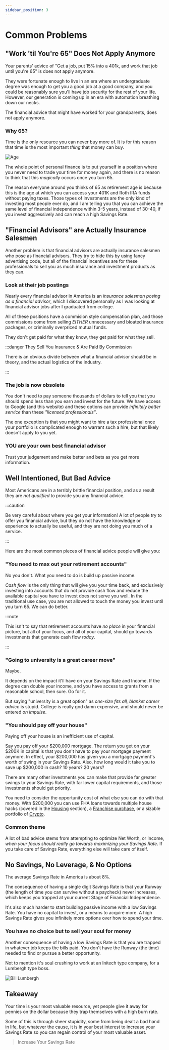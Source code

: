 ```yaml
---
sidebar_position: 3
---
```


# Common Problems

## "Work 'til You're 65" Does Not Apply Anymore

Your parents' advice of "Get a job, put 15% into a 401k, and work that job until you're 65" is does not apply anymore. 

They were fortunate enough to live in an era where an undergraduate degree was enough to get you a good job at a good company, and you could be reasonably sure you'll have job security for the rest of your life. However, our generation is coming up in an era with automation breathing down our necks. 

The financial advice that might have worked for your grandparents, does not apply anymore.

### Why 65?

Time is the only resource you can never buy more of. It is for this reason that time is the most important *thing* that money can buy. 

![Age](/img/age-meme.svg)

The whole point of personal finance is to put yourself in a position where you never need to trade your time for money again, and there is no reason to think that this *magically* occurs once you turn 65.

The reason everyone around you thinks of 65 as retirement age is because this is the age at which you can access your 401K and Roth IRA funds without paying taxes. Those types of investments are the only kind of investing most people ever do, and I am telling you that you can achieve the same level of financial independence within 3-5 years, instead of 30-40, if you invest aggressively and can reach a high Savings Rate. 

## "Financial Advisors" are Actually Insurance Salesmen

Another problem is that financial advisors are actually insurance salesmen who pose as financial advisors. They try to hide this by using fancy advertising code, but all of the financial incentives are for these professionals to sell you as much insurance and investment products as they can.

### Look at their job postings

Nearly every financial advisor in America is an *insurance salesman posing as a financial advisor*, which I discovered personally as I was looking at financial advisor jobs after I graduated from college. 

All of these positions have a commision style compensation plan, and those commissions come from selling *EITHER* unnecessary and bloated insurance packages, or criminally overpriced mutual funds. 

They don't get paid for what they know, they get paid for what they sell.

:::danger They Sell You Insurance & Are Paid By Commission

There is an obvious divide between what a financial advisor should be in theory, and the actual logistics of the industry.

:::

### The job is now obsolete

You don't need to pay someone thousands of dollars to tell you that you should spend less than you earn and invest for the future. We have access to Google (and this website) and these options can provide *infinitely better service* than these *"licensed professionals"*.

The one exception is that you might want to hire a tax professional once your portfolio is complicated enough to warrant such a hire, but that likely doesn't apply to you yet. 

### YOU are your own best financial advisor

Trust your judgement and make better and bets as you get more information.

## Well Intentioned, But Bad Advice

Most Americans are in a terribly brittle financial position, and as a result they are *not qualified* to provide you any financial advice. 

:::caution 

Be very careful about where you get your information! A lot of people try to offer you financial advice, but they do not have the knowledge or experience to actually be useful, and they are not doing you much of a service.

:::

Here are the most common pieces of financial advice people will give you:

### "You need to max out your retirement accounts" 

No you don't. What you need to do is build up passive income. 

*Cash flow* is the only thing that will give you your time back, and exclusively investing into accounts that do not provide cash flow and reduce the available capital you have to invest does not serve you well. In the traditional use case, you are not allowed to touch the money you invest until you turn 65. We can do better.

:::note 

This isn't to say that retirement accounts have *no place* in your financial picture, but all of your focus, and all of your capital, should go towards investments that generate cash flow *today*.

:::

### "Going to university is a great career move"

Maybe. 

It depends on the impact it'll have on your Savings Rate and Income. If the degree can double your income, and you have access to grants from a reasonable school, then sure. Go for it. 

But saying "university is a great option" as *one-size fits all, blanket career advice* is stupid. College is really god damn expensive, and should never be entered *on impulse*.

### "You should pay off your house"

Paying off your house is an inefficient use of capital. 

Say you pay off your $200,000 mortgage. The return you get on your $200K in capital is that you don't have to pay your mortgage payment anymore. In effect, your $200,000 has given you a mortgage payment's worth of swing in your Savings Rate. Also, how long would it take you to save up $200,000 in cash? 10 years? 20 years? 

There are many other investments you can make that provide far greater swings to your Savings Rate, with far lower capital requirements, and those investments should get priority. 

You need to consider the opportunity cost of what else you can do with that money. With $200,000 you can use FHA loans towards multiple house hacks (covered in the [Housing](/spending/housing.md) section), a [Franchise purchase](/investing/franchises.md), or a sizable portfolio of [Crypto](/investing/crypto.md).

### Common theme

A lot of bad advice stems from attempting to optimize Net Worth, or Income, *when your focus should really go towards maximizing your Savings Rate*. If you take care of Savings Rate, everything else will take care of itself.

## No Savings, No Leverage, & No Options

The average Savings Rate in America is about 8%.

The consequence of having a single digit Savings Rate is that your Runway (the length of time you can survive without a paycheck) never increases, which keeps you trapped at your current Stage of Financial Independence. 

It's also much harder to start building passive income with a low Savings Rate. You have no capital to invest, or a means to acquire more. A high Savings Rate gives you infinitely more options over how to spend your time.

### You have no choice but to sell your soul for money

Another consequence of having a low Savings Rate is that you are trapped in whatever job keeps the bills paid. You don't have the Runway (the time) needed to find or pursue a better opportunity.

Not to mention it's soul crushing to work at an Initech type company, for a Lumbergh type boss.

![Bill Lumbergh](/img/bill-lumbergh-meme-dark.svg)

## Takeaway

Your time is your most valuable resource, yet people give it away for pennies on the dollar because they trap themselves with a high burn rate. 

Some of this is through sheer stupidity, some from being dealt a bad hand in life, but whatever the cause, it is in your best interest to increase your Savings Rate so you can regain control of your most valuable asset.

>Increase Your Savings Rate